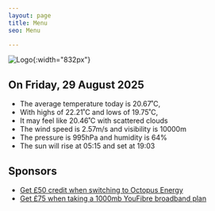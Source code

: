 ```yaml
---
layout: page
title: Menu
seo: Menu

---
```


![Logo](/images/logo.jpg){:width="832px"}

<!-- weather_marker starts -->
## On Friday, 29 August 2025

- The average temperature today is 20.67˚C,
- With highs of 22.21˚C and lows of 19.75˚C,
- It may feel like 20.46˚C with scattered clouds
- The wind speed is 2.57m/s and visibility is 10000m
- The pressure is 995hPa and humidity is 64%
- The sun will rise at 05:15 and set at 19:03

<!-- weather_marker ends -->

## Sponsors

- [Get £50 credit when switching to Octopus Energy](https://bit.ly/3oD1nnS)
- [Get £75 when taking a 1000mb YouFibre broadband plan](https://aklam.io/91zWhU?)
